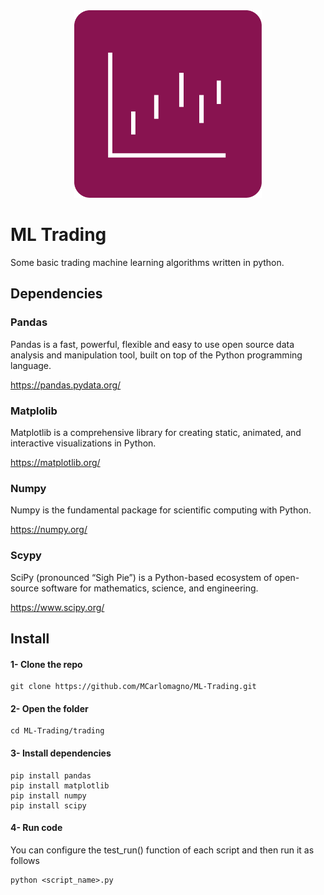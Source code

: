 
<div align="center">
<img src="https://raw.githubusercontent.com/MCarlomagno/assets/master/ML-trading-logo.png" alt="Screenshot 1" width="300"/>
</div>

# ML Trading
Some basic trading machine learning algorithms written in python.

## Dependencies

### Pandas 
Pandas is a fast, powerful, flexible and easy to use open source data analysis and manipulation tool,
built on top of the Python programming language.

https://pandas.pydata.org/

### Matplolib
Matplotlib is a comprehensive library for creating static, animated, and interactive visualizations in Python.

https://matplotlib.org/

### Numpy
Numpy is the fundamental package for scientific computing with Python.

https://numpy.org/

### Scypy
SciPy (pronounced “Sigh Pie”) is a Python-based ecosystem of open-source software for mathematics, science, and engineering.

https://www.scipy.org/

## Install

#### 1- Clone the repo
```
git clone https://github.com/MCarlomagno/ML-Trading.git
```

#### 2- Open the folder
```
cd ML-Trading/trading
```

#### 3- Install dependencies
```
pip install pandas
pip install matplotlib
pip install numpy
pip install scipy
```

#### 4- Run code
You can configure the test_run() function of each script and then run it as follows
```
python <script_name>.py
```
